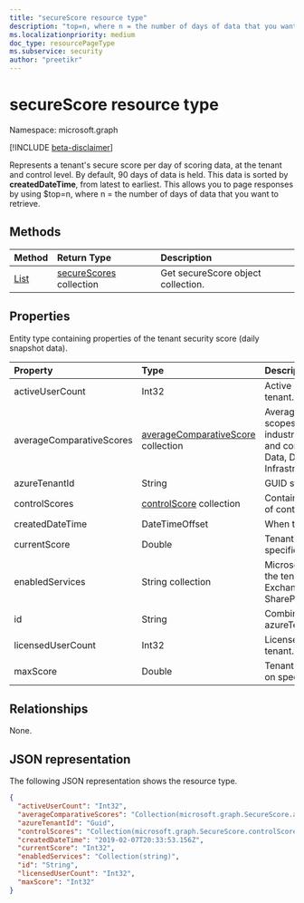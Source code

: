 ```yaml
---
title: "secureScore resource type"
description: "top=n, where n = the number of days of data that you want to retrieve. "
ms.localizationpriority: medium
doc_type: resourcePageType
ms.subservice: security
author: "preetikr"
---
```


# secureScore resource type

Namespace: microsoft.graph

[!INCLUDE [beta-disclaimer](../../includes/beta-disclaimer.md)]

Represents a tenant's secure score per day of scoring data, at the tenant and control level. By default, 90 days of data is held. This data is sorted by **createdDateTime**, from latest to earliest. This allows you to page responses by using $top=n, where n = the number of days of data that you want to retrieve.

## Methods

| Method   | Return Type|Description|
|:---------------|:--------|:----------|
|[List](../api/security-list-securescores.md) | [secureScores](securescore.md) collection |Get secureScore object collection.|

## Properties

Entity type containing properties of the tenant security score (daily snapshot data).

|Property |Type |Description |
|:--|:--|:--|
| activeUserCount | Int32 | Active user count of the given tenant. |
| averageComparativeScores | [averageComparativeScore](averagecomparativescore.md) collection |Average score by different scopes (for example, average by industry, average by seating) and control category (Identity, Data, Device, Apps, Infrastructure) within the scope. |
| azureTenantId | String | GUID string for tenant ID. |
| controlScores | [controlScore](controlscore.md) collection | Contains tenant scores for a set of controls. |
| createdDateTime | DateTimeOffset | When the report was created.  |
| currentScore | Double | Tenant current attained score on specified date. |
| enabledServices | String collection | Microsoft-provided services for the tenant (for example, Exchange online, Skype, SharePoint). |
| id | String | Combination of azureTenantId_createdDateTime. |
| licensedUserCount | Int32 | Licensed user count of the given tenant. |
| maxScore | Double | Tenant maximum possible score on specified date. |

## Relationships

None.

## JSON representation

The following JSON representation shows the resource type.

<!-- {
  "blockType": "resource",
  "optionalProperties": [

  ],
  "@odata.type": "microsoft.graph.secureScore"
}-->

```json
{
  "activeUserCount": "Int32",
  "averageComparativeScores": "Collection(microsoft.graph.SecureScore.averageComparativeScores)",
  "azureTenantId": "Guid",
  "controlScores": "Collection(microsoft.graph.SecureScore.controlScores)",
  "createdDateTime": "2019-02-07T20:33:53.156Z",
  "currentScore": "Int32",
  "enabledServices": "Collection(string)",
  "id": "String",
  "licensedUserCount": "Int32",
  "maxScore": "Int32"
}
```

<!--
{
  "type": "#page.annotation",
  "description": "secureScores resource",
  "keywords": "",
  "section": "documentation",
  "tocPath": "",
  "suppressions": []
}
-->
